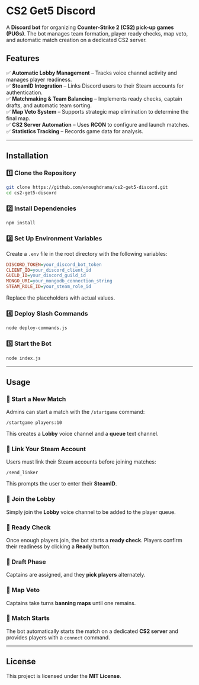 # CS2 Get5 Discord

A **Discord bot** for organizing **Counter-Strike 2 (CS2) pick-up games (PUGs)**. The bot manages team formation, player ready checks, map veto, and automatic match creation on a dedicated CS2 server.

## Features

✅ **Automatic Lobby Management** – Tracks voice channel activity and manages player readiness.  
✅ **SteamID Integration** – Links Discord users to their Steam accounts for authentication.  
✅ **Matchmaking & Team Balancing** – Implements ready checks, captain drafts, and automatic team sorting.  
✅ **Map Veto System** – Supports strategic map elimination to determine the final map.  
✅ **CS2 Server Automation** – Uses **RCON** to configure and launch matches.  
✅ **Statistics Tracking** – Records game data for analysis.  

---

## Installation

### 1️⃣ Clone the Repository
```sh
git clone https://github.com/enoughdrama/cs2-get5-discord.git
cd cs2-get5-discord
```

### 2️⃣ Install Dependencies
```sh
npm install
```

### 3️⃣ Set Up Environment Variables

Create a `.env` file in the root directory with the following variables:

```ini
DISCORD_TOKEN=your_discord_bot_token
CLIENT_ID=your_discord_client_id
GUILD_ID=your_discord_guild_id
MONGO_URI=your_mongodb_connection_string
STEAM_ROLE_ID=your_steam_role_id
```

Replace the placeholders with actual values.

### 4️⃣ Deploy Slash Commands
```sh
node deploy-commands.js
```

### 5️⃣ Start the Bot
```sh
node index.js
```

---

## Usage

### 🔹 Start a New Match
Admins can start a match with the `/startgame` command:

```
/startgame players:10
```

This creates a **Lobby** voice channel and a **queue** text channel.

### 🔹 Link Your Steam Account
Users must link their Steam accounts before joining matches:

```
/send_linker
```

This prompts the user to enter their **SteamID**.

### 🔹 Join the Lobby
Simply join the **Lobby** voice channel to be added to the player queue.

### 🔹 Ready Check
Once enough players join, the bot starts a **ready check**. Players confirm their readiness by clicking a **Ready** button.

### 🔹 Draft Phase
Captains are assigned, and they **pick players** alternately.

### 🔹 Map Veto
Captains take turns **banning maps** until one remains.

### 🔹 Match Starts
The bot automatically starts the match on a dedicated **CS2 server** and provides players with a `connect` command.

---

## License

This project is licensed under the **MIT License**.

